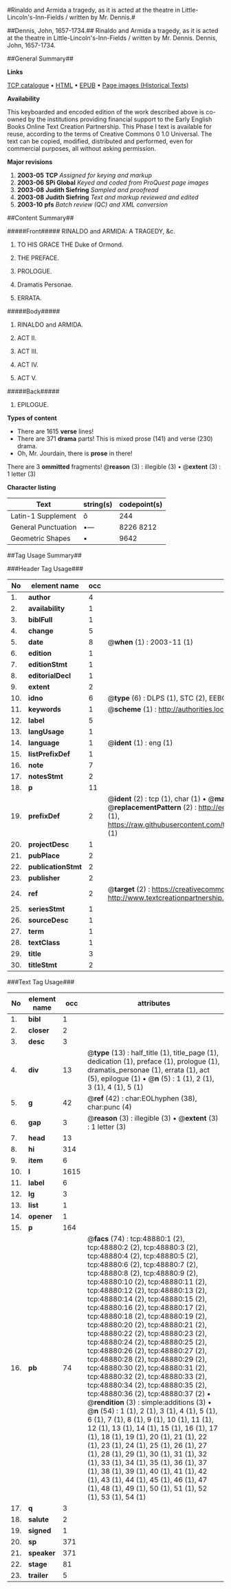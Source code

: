 #Rinaldo and Armida a tragedy, as it is acted at the theatre in Little-Lincoln's-Inn-Fields / written by Mr. Dennis.#

##Dennis, John, 1657-1734.##
Rinaldo and Armida a tragedy, as it is acted at the theatre in Little-Lincoln's-Inn-Fields / written by Mr. Dennis.
Dennis, John, 1657-1734.

##General Summary##

**Links**

[TCP catalogue](http://www.ota.ox.ac.uk/tcp/)  • 
[HTML](http://tei.it.ox.ac.uk/tcp/Texts-HTML/free/A35/A35680.html)  • 
[EPUB](http://tei.it.ox.ac.uk/tcp/Texts-EPUB/free/A35/A35680.epub) • 
[Page images (Historical Texts)](https://data.historicaltexts.jisc.ac.uk/view?pubId=eebo-11771622e&pageId=eebo-11771622e-48880-1)

**Availability**

This keyboarded and encoded edition of the
	       work described above is co-owned by the institutions
	       providing financial support to the Early English Books
	       Online Text Creation Partnership. This Phase I text is
	       available for reuse, according to the terms of Creative
	       Commons 0 1.0 Universal. The text can be copied,
	       modified, distributed and performed, even for
	       commercial purposes, all without asking permission.

**Major revisions**

1. __2003-05__ __TCP__ *Assigned for keying and markup*
1. __2003-06__ __SPi Global__ *Keyed and coded from ProQuest page images*
1. __2003-08__ __Judith Siefring__ *Sampled and proofread*
1. __2003-08__ __Judith Siefring__ *Text and markup reviewed and edited*
1. __2003-10__ __pfs__ *Batch review (QC) and XML conversion*

##Content Summary##

#####Front#####
RINALDO and ARMIDA: A TRAGEDY, &c.
1. TO HIS GRACE THE Duke of Ormond.

1. THE PREFACE.

1. PROLOGUE.

1. Dramatis Personae.

1. ERRATA.

#####Body#####

1. RINALDO and ARMIDA.

1. ACT II.

1. ACT III.

1. ACT IV.

1. ACT V.

#####Back#####

1. EPILOGUE.

**Types of content**

  * There are 1615 **verse** lines!
  * There are 371 **drama** parts! This is mixed prose (141) and verse (230) drama.
  * Oh, Mr. Jourdain, there is **prose** in there!

There are 3 **ommitted** fragments! 
 @__reason__ (3) : illegible (3)  •  @__extent__ (3) : 1 letter (3)

**Character listing**


|Text|string(s)|codepoint(s)|
|---|---|---|
|Latin-1 Supplement|ô|244|
|General Punctuation|•—|8226 8212|
|Geometric Shapes|▪|9642|

##Tag Usage Summary##

###Header Tag Usage###

|No|element name|occ|attributes|
|---|---|---|---|
|1.|__author__|4||
|2.|__availability__|1||
|3.|__biblFull__|1||
|4.|__change__|5||
|5.|__date__|8| @__when__ (1) : 2003-11 (1)|
|6.|__edition__|1||
|7.|__editionStmt__|1||
|8.|__editorialDecl__|1||
|9.|__extent__|2||
|10.|__idno__|6| @__type__ (6) : DLPS (1), STC (2), EEBO-CITATION (1), OCLC (1), VID (1)|
|11.|__keywords__|1| @__scheme__ (1) : http://authorities.loc.gov/ (1)|
|12.|__label__|5||
|13.|__langUsage__|1||
|14.|__language__|1| @__ident__ (1) : eng (1)|
|15.|__listPrefixDef__|1||
|16.|__note__|7||
|17.|__notesStmt__|2||
|18.|__p__|11||
|19.|__prefixDef__|2| @__ident__ (2) : tcp (1), char (1)  •  @__matchPattern__ (2) : ([0-9\-]+):([0-9IVX]+) (1), (.+) (1)  •  @__replacementPattern__ (2) : http://eebo.chadwyck.com/downloadtiff?vid=$1&page=$2 (1), https://raw.githubusercontent.com/textcreationpartnership/Texts/master/tcpchars.xml#$1 (1)|
|20.|__projectDesc__|1||
|21.|__pubPlace__|2||
|22.|__publicationStmt__|2||
|23.|__publisher__|2||
|24.|__ref__|2| @__target__ (2) : https://creativecommons.org/publicdomain/zero/1.0/ (1), http://www.textcreationpartnership.org/docs/. (1)|
|25.|__seriesStmt__|1||
|26.|__sourceDesc__|1||
|27.|__term__|1||
|28.|__textClass__|1||
|29.|__title__|3||
|30.|__titleStmt__|2||


###Text Tag Usage###

|No|element name|occ|attributes|
|---|---|---|---|
|1.|__bibl__|1||
|2.|__closer__|2||
|3.|__desc__|3||
|4.|__div__|13| @__type__ (13) : half_title (1), title_page (1), dedication (1), preface (1), prologue (1), dramatis_personae (1), errata (1), act (5), epilogue (1)  •  @__n__ (5) : 1 (1), 2 (1), 3 (1), 4 (1), 5 (1)|
|5.|__g__|42| @__ref__ (42) : char:EOLhyphen (38), char:punc (4)|
|6.|__gap__|3| @__reason__ (3) : illegible (3)  •  @__extent__ (3) : 1 letter (3)|
|7.|__head__|13||
|8.|__hi__|314||
|9.|__item__|6||
|10.|__l__|1615||
|11.|__label__|6||
|12.|__lg__|3||
|13.|__list__|1||
|14.|__opener__|1||
|15.|__p__|164||
|16.|__pb__|74| @__facs__ (74) : tcp:48880:1 (2), tcp:48880:2 (2), tcp:48880:3 (2), tcp:48880:4 (2), tcp:48880:5 (2), tcp:48880:6 (2), tcp:48880:7 (2), tcp:48880:8 (2), tcp:48880:9 (2), tcp:48880:10 (2), tcp:48880:11 (2), tcp:48880:12 (2), tcp:48880:13 (2), tcp:48880:14 (2), tcp:48880:15 (2), tcp:48880:16 (2), tcp:48880:17 (2), tcp:48880:18 (2), tcp:48880:19 (2), tcp:48880:20 (2), tcp:48880:21 (2), tcp:48880:22 (2), tcp:48880:23 (2), tcp:48880:24 (2), tcp:48880:25 (2), tcp:48880:26 (2), tcp:48880:27 (2), tcp:48880:28 (2), tcp:48880:29 (2), tcp:48880:30 (2), tcp:48880:31 (2), tcp:48880:32 (2), tcp:48880:33 (2), tcp:48880:34 (2), tcp:48880:35 (2), tcp:48880:36 (2), tcp:48880:37 (2)  •  @__rendition__ (3) : simple:additions (3)  •  @__n__ (54) : 1 (1), 2 (1), 3 (1), 4 (1), 5 (1), 6 (1), 7 (1), 8 (1), 9 (1), 10 (1), 11 (1), 12 (1), 13 (1), 14 (1), 15 (1), 16 (1), 17 (1), 18 (1), 19 (1), 20 (1), 21 (1), 22 (1), 23 (1), 24 (1), 25 (1), 26 (1), 27 (1), 28 (1), 29 (1), 30 (1), 31 (1), 32 (1), 33 (1), 34 (1), 35 (1), 36 (1), 37 (1), 38 (1), 39 (1), 40 (1), 41 (1), 42 (1), 43 (1), 44 (1), 45 (1), 46 (1), 47 (1), 48 (1), 49 (1), 50 (1), 51 (1), 52 (1), 53 (1), 54 (1)|
|17.|__q__|3||
|18.|__salute__|2||
|19.|__signed__|1||
|20.|__sp__|371||
|21.|__speaker__|371||
|22.|__stage__|81||
|23.|__trailer__|5||
